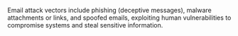 Email attack vectors include phishing (deceptive messages), malware attachments or links, and spoofed emails, exploiting human vulnerabilities to compromise systems and steal sensitive information.